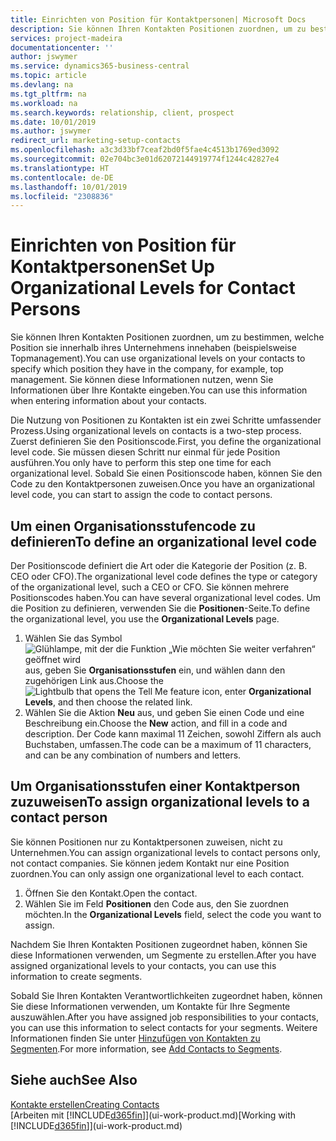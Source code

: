```yaml
---
title: Einrichten von Position für Kontaktpersonen| Microsoft Docs
description: Sie können Ihren Kontakten Positionen zuordnen, um zu bestimmen, welche Position sie innerhalb ihres Unternehmens innehaben (beispielsweise Topmanagement).
services: project-madeira
documentationcenter: ''
author: jswymer
ms.service: dynamics365-business-central
ms.topic: article
ms.devlang: na
ms.tgt_pltfrm: na
ms.workload: na
ms.search.keywords: relationship, client, prospect
ms.date: 10/01/2019
ms.author: jswymer
redirect_url: marketing-setup-contacts
ms.openlocfilehash: a3c3d33bf7ceaf2bd0f5fae4c4513b1769ed3092
ms.sourcegitcommit: 02e704bc3e01d62072144919774f1244c42827e4
ms.translationtype: HT
ms.contentlocale: de-DE
ms.lasthandoff: 10/01/2019
ms.locfileid: "2308836"
---
```

# <a name="set-up-organizational-levels-for-contact-persons"></a><span data-ttu-id="7564e-103">Einrichten von Position für Kontaktpersonen</span><span class="sxs-lookup"><span data-stu-id="7564e-103">Set Up Organizational Levels for Contact Persons</span></span>
<span data-ttu-id="7564e-104">Sie können Ihren Kontakten Positionen zuordnen, um zu bestimmen, welche Position sie innerhalb ihres Unternehmens innehaben (beispielsweise Topmanagement).</span><span class="sxs-lookup"><span data-stu-id="7564e-104">You can use organizational levels on your contacts to specify which position they have in the company, for example, top management.</span></span> <span data-ttu-id="7564e-105">Sie können diese Informationen nutzen, wenn Sie Informationen über Ihre Kontakte eingeben.</span><span class="sxs-lookup"><span data-stu-id="7564e-105">You can use this information when entering information about your contacts.</span></span>

<span data-ttu-id="7564e-106">Die Nutzung von Positionen zu Kontakten ist ein zwei Schritte umfassender Prozess.</span><span class="sxs-lookup"><span data-stu-id="7564e-106">Using organizational levels on contacts is a two-step process.</span></span> <span data-ttu-id="7564e-107">Zuerst definieren Sie den Positionscode.</span><span class="sxs-lookup"><span data-stu-id="7564e-107">First, you define the organizational level code.</span></span> <span data-ttu-id="7564e-108">Sie müssen diesen Schritt nur einmal für jede Position ausführen.</span><span class="sxs-lookup"><span data-stu-id="7564e-108">You only have to perform this step one time for each organizational level.</span></span> <span data-ttu-id="7564e-109">Sobald Sie einen Positionscode haben, können Sie den Code zu den Kontaktpersonen zuweisen.</span><span class="sxs-lookup"><span data-stu-id="7564e-109">Once you have an organizational level code, you can start to assign the code to contact persons.</span></span>

## <a name="to-define-an-organizational-level-code"></a><span data-ttu-id="7564e-110">Um einen Organisationsstufencode zu definieren</span><span class="sxs-lookup"><span data-stu-id="7564e-110">To define an organizational level code</span></span>
<span data-ttu-id="7564e-111">Der Positionscode definiert die Art oder die Kategorie der Position (z. B. CEO oder CFO).</span><span class="sxs-lookup"><span data-stu-id="7564e-111">The organizational level code defines the type or category of the organizational level, such a CEO  or CFO.</span></span> <span data-ttu-id="7564e-112">Sie können mehrere Positionscodes haben.</span><span class="sxs-lookup"><span data-stu-id="7564e-112">You can have several organizational level codes.</span></span> <span data-ttu-id="7564e-113">Um die Position zu definieren, verwenden Sie die **Positionen**-Seite.</span><span class="sxs-lookup"><span data-stu-id="7564e-113">To define the organizational level, you use the **Organizational Levels** page.</span></span>

1. <span data-ttu-id="7564e-114">Wählen Sie das Symbol ![Glühlampe, mit der die Funktion „Wie möchten Sie weiter verfahren“ geöffnet wird](media/ui-search/search_small.png "Wie möchten Sie weiter verfahren?") aus, geben Sie **Organisationsstufen** ein, und wählen dann den zugehörigen Link aus.</span><span class="sxs-lookup"><span data-stu-id="7564e-114">Choose the ![Lightbulb that opens the Tell Me feature](media/ui-search/search_small.png "Tell me what you want to do") icon, enter **Organizational Levels**, and then choose the related link.</span></span>
2. <span data-ttu-id="7564e-115">Wählen Sie die Aktion **Neu** aus, und geben Sie einen Code und eine Beschreibung ein.</span><span class="sxs-lookup"><span data-stu-id="7564e-115">Choose the **New** action, and fill in a code and description.</span></span> <span data-ttu-id="7564e-116">Der Code kann maximal 11 Zeichen, sowohl Ziffern als auch Buchstaben, umfassen.</span><span class="sxs-lookup"><span data-stu-id="7564e-116">The code can be a maximum of 11 characters, and can be any combination of numbers and letters.</span></span>

## <a name="to-assign-organizational-levels-to-a-contact-person"></a><span data-ttu-id="7564e-117">Um Organisationsstufen einer Kontaktperson zuzuweisen</span><span class="sxs-lookup"><span data-stu-id="7564e-117">To assign organizational levels to a contact person</span></span>
<span data-ttu-id="7564e-118">Sie können Positionen nur zu Kontaktpersonen zuweisen, nicht zu Unternehmen.</span><span class="sxs-lookup"><span data-stu-id="7564e-118">You can assign organizational levels to contact persons only, not contact companies.</span></span> <span data-ttu-id="7564e-119">Sie können jedem Kontakt nur eine Position zuordnen.</span><span class="sxs-lookup"><span data-stu-id="7564e-119">You can only assign one organizational level to each contact.</span></span>

1. <span data-ttu-id="7564e-120">Öffnen Sie den Kontakt.</span><span class="sxs-lookup"><span data-stu-id="7564e-120">Open the contact.</span></span>
2. <span data-ttu-id="7564e-121">Wählen Sie im Feld **Positionen** den Code aus, den Sie zuordnen möchten.</span><span class="sxs-lookup"><span data-stu-id="7564e-121">In the **Organizational Levels** field, select the code you want to assign.</span></span>

<span data-ttu-id="7564e-122">Nachdem Sie Ihren Kontakten Positionen zugeordnet haben, können Sie diese Informationen verwenden, um Segmente zu erstellen.</span><span class="sxs-lookup"><span data-stu-id="7564e-122">After you have assigned organizational levels to your contacts, you can use this information to create segments.</span></span>

<span data-ttu-id="7564e-123">Sobald Sie Ihren Kontakten Verantwortlichkeiten zugeordnet haben, können Sie diese Informationen verwenden, um Kontakte für Ihre Segmente auszuwählen.</span><span class="sxs-lookup"><span data-stu-id="7564e-123">After you have assigned job responsibilities to your contacts, you can use this information to select contacts for your segments.</span></span> <span data-ttu-id="7564e-124">Weitere Informationen finden Sie unter [Hinzufügen von Kontakten zu Segmenten](marketing-add-contact-segment.md).</span><span class="sxs-lookup"><span data-stu-id="7564e-124">For more information, see [Add Contacts to Segments](marketing-add-contact-segment.md).</span></span>

## <a name="see-also"></a><span data-ttu-id="7564e-125">Siehe auch</span><span class="sxs-lookup"><span data-stu-id="7564e-125">See Also</span></span>
[<span data-ttu-id="7564e-126">Kontakte erstellen</span><span class="sxs-lookup"><span data-stu-id="7564e-126">Creating Contacts</span></span>](marketing-create-contact-companies.md)  
<span data-ttu-id="7564e-127">[Arbeiten mit [!INCLUDE[d365fin](includes/d365fin_md.md)]](ui-work-product.md)</span><span class="sxs-lookup"><span data-stu-id="7564e-127">[Working with [!INCLUDE[d365fin](includes/d365fin_md.md)]](ui-work-product.md)</span></span>  
